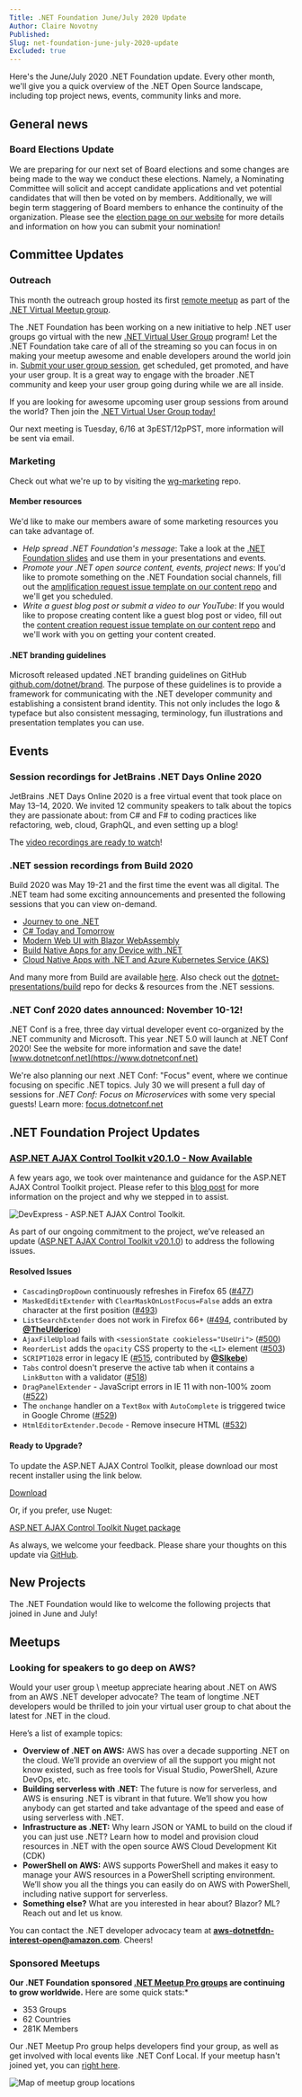 ```yaml
---
Title: .NET Foundation June/July 2020 Update
Author: Claire Novotny
Published: 
Slug: net-foundation-june-july-2020-update
Excluded: true
---
```

Here's the June/July 2020 .NET Foundation update. Every other month, we'll give you a quick overview of the .NET Open Source landscape, including top project news, events, community links and more.

## General news

### Board Elections Update
We are preparing for our next set of Board elections and some changes are being made to the way we conduct these elections. Namely, a Nominating Committee will solicit and accept candidate applications and vet potential candidates that will then be voted on by members. Additionally, we will begin term staggering of Board members to enhance the continuity of the organization. Please see the [election page on our website](https://dotnetfoundation.org/about/election) for more details and information on how you can submit your nomination!

## Committee Updates

### Outreach

This month the outreach group hosted its first [remote meetup](https://www.meetup.com/dotnet-virtual-user-group/events/270931523/) as part of the [.NET Virtual Meetup group](https://www.meetup.com/dotnet-virtual-user-group/). 

The .NET Foundation has been working on a new initiative to help .NET user groups go virtual with the new [.NET Virtual User Group](https://www.meetup.com/dotnet-virtual-user-group/) program! Let the .NET Foundation take care of all of the streaming so you can focus in on making your meetup awesome and enable developers around the world join in. [Submit your user group session](https://github.com/dotnet-foundation/wg-outreach/issues/new/choose), get scheduled, get promoted, and have your user group. It is a great way to engage with the broader .NET community and keep your user group going during while we are all inside.

If you are looking for awesome upcoming user group sessions from around the world? Then join the [.NET Virtual User Group today!](https://www.meetup.com/dotnet-virtual-user-group/)

Our next meeting is Tuesday, 6/16 at 3pEST/12pPST, more information will be sent via email. 

### Marketing

Check out what we're up to by visiting the [wg-marketing](https://github.com/dotnet-foundation/wg-marketing) repo.

#### Member resources
We'd like to make our members aware of some marketing resources you can take advantage of.

- *Help spread .NET Foundation's message*: Take a look at the [.NET Foundation slides](https://dotnetfoundation.sharepoint.com/:p:/s/Marketing/EbxGONyybLRMoe6MgPNUEi4BdDuEWNLmdfV_s8INO9nWTw?e=mImEov) and use them in your presentations and events.
- *Promote your .NET open source content, events, project news*: If you'd like to promote something on the .NET Foundation social channels, fill out the [amplification request issue template on our content repo](https://github.com/dotnet-foundation/content/issues/new?assignees=&labels=&template=content-amplification-request.md&title=%5BAMPLIFICATION%5D+-+Title) and we'll get you scheduled.
- *Write a guest blog post or submit a video to our YouTube*: If you would like to propose creating content like a guest blog post or video, fill out the [content creation request issue template on our content repo](https://github.com/dotnet-foundation/content/issues/new?assignees=&labels=&template=content-creation-request.md&title=%5BCREATION%5D+-+Title) and we'll work with you on getting your content created.

#### .NET branding guidelines
Microsoft released updated .NET branding guidelines on GitHub [github.com/dotnet/brand](https://github.com/dotnet/brand). The purpose of these guidelines is to provide a framework for communicating with the .NET developer community and establishing a consistent brand identity. This not only includes the logo & typeface but also consistent messaging, terminology, fun illustrations and presentation templates you can use. 

## Events

### Session recordings for JetBrains .NET Days Online 2020

JetBrains .NET Days Online 2020 is a free virtual event that took place on May 13–14, 2020. We invited 12 community speakers to talk about the topics they are passionate about: from C# and F# to coding practices like refactoring, web, cloud, GraphQL, and even setting up a blog!

The [video recordings are ready to watch](https://pages.jetbrains.com/dotnet-days-2020/dnf)!

### .NET session recordings from Build 2020

Build 2020 was May 19-21 and the first time the event was all digital. The .NET team had some exciting announcements and presented the following sessions that you can view on-demand.
- [Journey to one .NET](https://www.youtube.com/watch?v=ctSqiD8BGPM)
- [C# Today and Tomorrow](https://www.youtube.com/watch?v=vHY6Cv6qtLY)
- [Modern Web UI with Blazor WebAssembly](https://www.youtube.com/watch?v=My_XOzQWwc4)
- [Build Native Apps for any Device with .NET](https://www.youtube.com/watch?v=rsO458GwLFg)
- [Cloud Native Apps with .NET and Azure Kubernetes Service (AKS)](https://www.youtube.com/watch?v=HzQgIng_DNE)

And many more from Build are available [here](https://channel9.msdn.com/Events/Build/2020). Also check out the [dotnet-presentations/build](https://github.com/dotnet-presentations/Build/tree/master/2020) repo for decks & resources from the .NET sessions. 

### .NET Conf 2020 dates announced: November 10-12!
.NET Conf is a free, three day virtual developer event co-organized by the .NET community and Microsoft. This year .NET 5.0 will launch at .NET Conf 2020! See the website for more information and save the date! [www.dotnetconf.net](https://www.dotnetconf.net)

We're also planning our next .NET Conf: "Focus" event, where we continue focusing on specific .NET topics. July 30 we will present a full day of sessions for *.NET Conf: Focus on Microservices* with some very special guests! Learn more: [focus.dotnetconf.net](https://focus.dotnetconf.net)

## .NET Foundation Project Updates

### [ASP.NET AJAX Control Toolkit v20.1.0 - Now Available](https://community.devexpress.com/blogs/aspnet/archive/2020/06/10/asp-net-ajax-control-toolkit-v20-1-0-now-available.aspx)

A few years ago, we took over maintenance and guidance for the ASP.NET AJAX Control Toolkit project. Please refer to this [blog post](https://community.devexpress.com/blogs/aspnet/archive/2014/09/22/ajax-control-toolkit-devexpress-offer.aspx) for more information on the project and why we stepped in to assist.

![DevExpress - ASP.NET AJAX Control Toolkit](https://community.devexpress.com/blogs/aspnet/ACT/Aspnet-AJAX-Controls-Toolkit-blog.png).

As part of our ongoing commitment to the project, we’ve released an update ([ASP.NET AJAX Control Toolkit v20.1.0](https://devexpress.com/act)) to address the following issues.

#### Resolved Issues

- `CascadingDropDown` continuously refreshes in Firefox 65 ([#477](https://github.com/DevExpress/AjaxControlToolkit/issues/477))
- `MaskedEditExtender` with `ClearMaskOnLostFocus=False` adds an extra character at the first position ([#493](https://github.com/DevExpress/AjaxControlToolkit/issues/493))
- `ListSearchExtender` does not work in Firefox 66+ ([#494](https://github.com/DevExpress/AjaxControlToolkit/issues/494), contributed by [**@TheUlderico**](https://github.com/TheUlderico))
- `AjaxFileUpload` fails with `<sessionState cookieless="UseUri">` ([#500](https://github.com/DevExpress/AjaxControlToolkit/issues/500))
- `ReorderList` adds the `opacity` CSS property to the `<LI>` element ([#503](https://github.com/DevExpress/AjaxControlToolkit/issues/503))
- `SCRIPT1028` error in legacy IE ([#515](https://github.com/DevExpress/AjaxControlToolkit/issues/515), contributed by [**@SIkebe**](https://github.com/SIkebe))
- `Tabs` control doesn't preserve the active tab when it contains a `LinkButton` with a validator ([#518](https://github.com/DevExpress/AjaxControlToolkit/issues/518))
- `DragPanelExtender` - JavaScript errors in IE 11 with non-100% zoom ([#522](https://github.com/DevExpress/AjaxControlToolkit/issues/522))
- The `onchange` handler on a `TextBox` with `AutoComplete` is triggered twice in Google Chrome ([#529](https://github.com/DevExpress/AjaxControlToolkit/issues/529))
- `HtmlEditorExtender.Decode` - Remove insecure HTML ([#532](https://github.com/DevExpress/AjaxControlToolkit/issues/532))

#### Ready to Upgrade?

To update the ASP.NET AJAX Control Toolkit, please download our most recent installer using the link below.

<a href="https://go.devexpress.com/AjaxControlToolkit_Website_Download.aspx" class="Button Gray" target="_blank">Download</a>

Or, if you prefer, use Nuget:

<a href="http://www.nuget.org/packages/AjaxControlToolkit/" target="_blank">ASP.NET AJAX Control Toolkit Nuget package</a>

As always, we welcome your feedback. Please share your thoughts on this update via [GitHub](https://github.com/DevExpress/AjaxControlToolkit/issues).


## New Projects

The .NET Foundation would like to welcome the following projects that joined in June and July!

<!--
|  |  |
| ------------------- |--------------------|
| <img width="750px" src="https://user-images.githubusercontent.com/1334951/78044659-d6092b80-7329-11ea-8c79-ec113bdcb599.png" width="750px"> | **Unity Container**  <br>The Unity Container (Unity) is a lightweight, extensible dependency injection container. It facilitates building loosely coupled applications.  |
|<img width="750px" src="https://user-images.githubusercontent.com/1334951/76426382-3975ee00-6368-11ea-97cf-fee658b2ce35.png"> | **Docker&#46;DotNet** <br> Docker&#46;DotNet is a library to interact with Docker Remote API endpoints in your .NET applications.  It is fully asynchronous, designed to be non-blocking and object-oriented way to interact with your Docker daemon programmatically.|
|<img width="750px" src="https://user-images.githubusercontent.com/1334951/76426382-3975ee00-6368-11ea-97cf-fee658b2ce35.png"> | **FlubuCore** <br> FlubuCore - "Fluent Builder Core" is a cross platform build and deployment automation system. You can define your build and deployment scripts in C# using an intuitive fluent interface. This gives you code completion, IntelliSense, debugging, FlubuCore custom analyzers, and native access to the whole .NET ecosystem inside of your scripts.|
|<img width="750px" src="https://user-images.githubusercontent.com/1334951/76426382-3975ee00-6368-11ea-97cf-fee658b2ce35.png"> | **Python&#46;NET** <br> Python&#46;NET is a package that gives Python programmers nearly seamless integration with the .NET 4.0+ Common Language Runtime (CLR) on Windows and Mono runtime on Linux and OSX. Python for .NET provides a powerful application scripting tool for .NET developers. Using this package you can script .NET applications or build entire applications in Python, using .NET services and components written in any language that targets the CLR (C#, VB.NET, F#, C++/CLI).|
|<img width="750px" src="https://user-images.githubusercontent.com/1334951/78050572-48c9d500-7331-11ea-8764-620a6abeb5f0.png"> | **Avalonia** <br> A cross platform XAML Framework for .NET Framework, .NET Core and Mono.|
|<img width="750px" src="https://user-images.githubusercontent.com/1334951/78050928-d1e10c00-7331-11ea-949a-ece26db9ce39.png"> | **Piranha CMS** <br> Piranha CMS is a lightweight and unobtrusive CMS Library for .NET Core 3.1 and NetStandard 2.0. It can be used to add CMS functionality to your existing application or to build a new website from scratch.|
|<img width="750px" src="https://user-images.githubusercontent.com/1334951/78051244-41ef9200-7332-11ea-9a11-02bcc020d26d.png"> | **Oqtane** <br> Oqtane is an open source modular application framework for Blazor. Oqtane was inspired by DotNetNuke and supports multi-tenancy, a fully dynamic page compositing model, designer friendly skins, extensibility via third party modules, and a familiar data model.|
|<img width="750px" src="https://user-images.githubusercontent.com/1334951/78051404-7b280200-7332-11ea-8db9-11f3a9e8668a.png"> | **Elsa Workflows** <br> Elsa Workflows is an extensible, open source .NET Standard set of libraries and tools to implement workflow capabilities in any .NET application. It includes an HTML5 web components-based workflow designer.  Implement workflow functionality directly into your own application or integrate with a workflow server.|

-->

## Meetups
### Looking for speakers to go deep on AWS?

Would your user group \ meetup appreciate hearing about .NET on AWS from an AWS .NET developer advocate? The team of longtime .NET developers would be thrilled to join your virtual user group to chat about the latest for .NET in the cloud. 

Here’s a list of example topics:
- **Overview of .NET on AWS:** AWS has over a decade supporting .NET on the cloud. We’ll provide an overview of all the support you might not know existed, such as free tools for Visual Studio, PowerShell, Azure DevOps, etc.
- **Building serverless with .NET:** The future is now for serverless, and AWS is ensuring .NET is vibrant in that future. We’ll show you how anybody can get started and take advantage of the speed and ease of using serverless with .NET.
- **Infrastructure as .NET:** Why learn JSON or YAML to build on the cloud if you can just use .NET? Learn how to model and provision cloud resources in .NET with the open source AWS Cloud Development Kit (CDK)
- **PowerShell on AWS:** AWS supports PowerShell and makes it easy to manage your AWS resources in a PowerShell scripting environment. We’ll show you all the things you can easily do on AWS with PowerShell, including native support for serverless. 
- **Something else?** What are you interested in hear about? Blazor? ML? Reach out and let us know.

You can contact the .NET developer advocacy team at **[aws-dotnetfdn-interest-open@amazon.com](mailto://aws-dotnetfdn-interest-open@amazon.com)**. Cheers!

### Sponsored Meetups
**Our .NET Foundation sponsored [.NET Meetup Pro groups](https://www.meetup.com/pro/dotnet) are continuing to grow worldwide.** Here are some quick stats:*
* 353 Groups
* 62 Countries
*	281K Members

Our .NET Meetup Pro group helps developers find your group, as well as get involved with local events like .NET Conf Local. If your meetup hasn't joined yet, you can [right here](https://aka.ms/add-dotnet-meetup).

![Map of meetup group locations](https://user-images.githubusercontent.com/1427284/74241694-64015800-4c91-11ea-9431-736bc05717a0.png)
